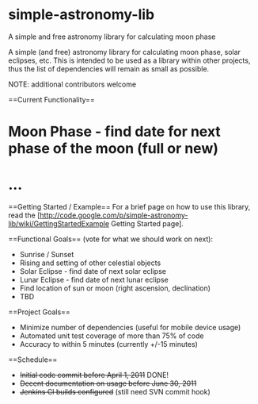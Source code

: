 # simple-astronomy-lib
A simple and free astronomy library for calculating moon phase



A simple (and free) astronomy library for calculating moon phase, solar eclipses, etc. This is intended to be used as a library within other projects, thus the list of dependencies will remain as small as possible.

NOTE: additional contributors welcome

==Current Functionality==
  # Moon Phase - find date for next phase of the moon (full or new)
  # ...

==Getting Started / Example==
For a brief page on how to use this library, read the [http://code.google.com/p/simple-astronomy-lib/wiki/GettingStartedExample Getting Started page].

==Functional Goals== 
(vote for what we should work on next):
  * Sunrise / Sunset
  * Rising and setting of other celestial objects
  * Solar Eclipse - find date of next solar eclipse
  * Lunar Eclipse - find date of next lunar eclipse
  * Find location of sun or moon (right ascension, declination)
  * TBD


==Project Goals==
  * Minimize number of dependencies (useful for mobile device usage)
  * Automated unit test coverage of more than 75% of code
  * Accuracy to within 5 minutes (currently +/-15 minutes)


==Schedule==
  * ~~Initial code commit before April 1, 2011~~ DONE!
  * ~~Decent documentation on usage before June 30, 2011~~
  * ~~Jenkins CI builds configured~~ (still need SVN commit hook)

